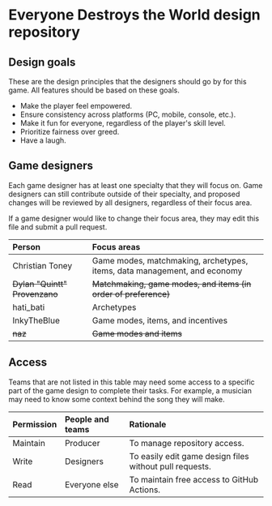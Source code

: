 # Everyone Destroys the World design repository
## Design goals
These are the design principles that the designers should go by for this game. All features should be based on these goals.
* Make the player feel empowered.
* Ensure consistency across platforms (PC, mobile, console, etc.).
* Make it fun for everyone, regardless of the player's skill level.
* Prioritize fairness over greed.
* Have a laugh.

## Game designers
Each game designer has at least one specialty that they will focus on. Game designers can still contribute outside of their specialty, and proposed changes will be reviewed by all designers, regardless of their focus area. 

If a game designer would like to change their focus area, they may edit this file and submit a pull request.
<table>
  <thead>
    <tr>
      <th align="left">Person</th>
      <th align="left">Focus areas</th>
    </tr>
  </thead>
  <tbody>
    <tr>
      <td>Christian Toney</td>
      <td>Game modes, matchmaking, archetypes, items, data management, and economy</td>
    </tr>
    <tr>
      <td><strike>Dylan "Quintt" Provenzano</strike></td>
      <td><strike>Matchmaking, game modes, and items (in order of preference)</strike></td>
    </tr>
    <tr>
      <td>hati_bati</td>
      <td>Archetypes</td>
    </tr>
    <tr>
      <td>InkyTheBlue</td>
      <td>Game modes, items, and incentives</td>
    </tr>
    <tr>
      <td><strike>naz</strike></td>
      <td><strike>Game modes and items</strike></td>
    </tr>
  </tbody>
</table>

## Access
Teams that are not listed in this table may need some access to a specific part of the game design to complete their tasks. For example, a musician may need to know some context behind the song they will make. 
<table>
  <thead>
    <tr>
      <th align="left">Permission</th>
      <th align="left">People and teams</th>
      <th align="left">Rationale</th>
    </tr>
  </thead>
  <tbody>
    <tr>
      <td>Maintain</td>
      <td>Producer</td>
      <td>To manage repository access.</td>
    </tr>
    <tr>
      <td>Write</td>
      <td>Designers</td>
      <td>To easily edit game design files without pull requests.</td>
    </tr>
    <tr>
      <td>Read</td>
      <td>Everyone else</td>
      <td>To maintain free access to GitHub Actions.</td>
    </tr>
  </tbody>
</table>
